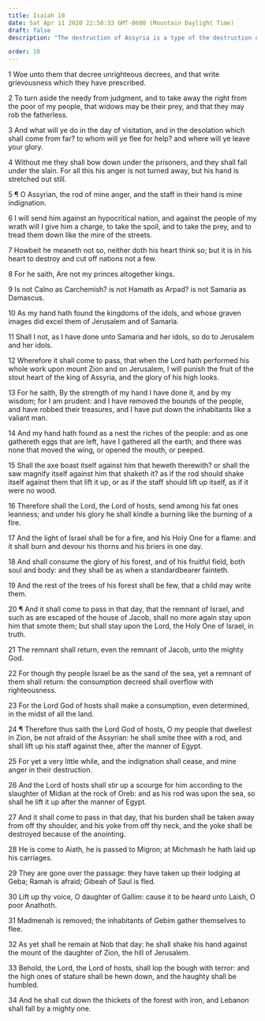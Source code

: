 ```yaml
---
title: Isaiah 10
date: Sat Apr 11 2020 22:50:33 GMT-0600 (Mountain Daylight Time)
draft: false
description: "The destruction of Assyria is a type of the destruction of the wicked at the Second Coming—Few people will be left after the Lord comes again—The remnant of Jacob will return in that day—Compare 2 Nephi 20."

order: 10
---
```

    
1 Woe unto them that decree unrighteous decrees, and that write grievousness which they have prescribed.

2 To turn aside the needy from judgment, and to take away the right from the poor of my people, that widows may be their prey, and that they may rob the fatherless.

3 And what will ye do in the day of visitation, and in the desolation which shall come from far? to whom will ye flee for help? and where will ye leave your glory.

4 Without me they shall bow down under the prisoners, and they shall fall under the slain. For all this his anger is not turned away, but his hand is stretched out still.

5 ¶ O Assyrian, the rod of mine anger, and the staff in their hand is mine indignation.

6 I will send him against an hypocritical nation, and against the people of my wrath will I give him a charge, to take the spoil, and to take the prey, and to tread them down like the mire of the streets.

7 Howbeit he meaneth not so, neither doth his heart think so; but it is in his heart to destroy and cut off nations not a few.

8 For he saith, Are not my princes altogether kings.

9 Is not Calno as Carchemish? is not Hamath as Arpad? is not Samaria as Damascus.

10 As my hand hath found the kingdoms of the idols, and whose graven images did excel them of Jerusalem and of Samaria.

11 Shall I not, as I have done unto Samaria and her idols, so do to Jerusalem and her idols.

12 Wherefore it shall come to pass, that when the Lord hath performed his whole work upon mount Zion and on Jerusalem, I will punish the fruit of the stout heart of the king of Assyria, and the glory of his high looks.

13 For he saith, By the strength of my hand I have done it, and by my wisdom; for I am prudent: and I have removed the bounds of the people, and have robbed their treasures, and I have put down the inhabitants like a valiant man.

14 And my hand hath found as a nest the riches of the people: and as one gathereth eggs that are left, have I gathered all the earth; and there was none that moved the wing, or opened the mouth, or peeped.

15 Shall the axe boast itself against him that heweth therewith? or shall the saw magnify itself against him that shaketh it? as if the rod should shake itself against them that lift it up, or as if the staff should lift up itself, as if it were no wood.

16 Therefore shall the Lord, the Lord of hosts, send among his fat ones leanness; and under his glory he shall kindle a burning like the burning of a fire.

17 And the light of Israel shall be for a fire, and his Holy One for a flame: and it shall burn and devour his thorns and his briers in one day.

18 And shall consume the glory of his forest, and of his fruitful field, both soul and body: and they shall be as when a standardbearer fainteth.

19 And the rest of the trees of his forest shall be few, that a child may write them.

20 ¶ And it shall come to pass in that day, that the remnant of Israel, and such as are escaped of the house of Jacob, shall no more again stay upon him that smote them; but shall stay upon the Lord, the Holy One of Israel, in truth.

21 The remnant shall return, even the remnant of Jacob, unto the mighty God.

22 For though thy people Israel be as the sand of the sea, yet a remnant of them shall return: the consumption decreed shall overflow with righteousness.

23 For the Lord God of hosts shall make a consumption, even determined, in the midst of all the land.

24 ¶ Therefore thus saith the Lord God of hosts, O my people that dwellest in Zion, be not afraid of the Assyrian: he shall smite thee with a rod, and shall lift up his staff against thee, after the manner of Egypt.

25 For yet a very little while, and the indignation shall cease, and mine anger in their destruction.

26 And the Lord of hosts shall stir up a scourge for him according to the slaughter of Midian at the rock of Oreb: and as his rod was upon the sea, so shall he lift it up after the manner of Egypt.

27 And it shall come to pass in that day, that his burden shall be taken away from off thy shoulder, and his yoke from off thy neck, and the yoke shall be destroyed because of the anointing.

28 He is come to Aiath, he is passed to Migron; at Michmash he hath laid up his carriages.

29 They are gone over the passage: they have taken up their lodging at Geba; Ramah is afraid; Gibeah of Saul is fled.

30 Lift up thy voice, O daughter of Gallim: cause it to be heard unto Laish, O poor Anathoth.

31 Madmenah is removed; the inhabitants of Gebim gather themselves to flee.

32 As yet shall he remain at Nob that day: he shall shake his hand against the mount of the daughter of Zion, the hill of Jerusalem.

33 Behold, the Lord, the Lord of hosts, shall lop the bough with terror: and the high ones of stature shall be hewn down, and the haughty shall be humbled.

34 And he shall cut down the thickets of the forest with iron, and Lebanon shall fall by a mighty one.
